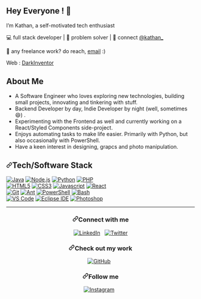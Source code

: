 <img src="https://github.com/amandewatnitrr/amandewatnitrr/raw/main/header_.png" alt style="max-width: 100%;" />
<h2> Hey Everyone ! 👋</h2>
<p>I’m Kathan, a self-motivated tech enthusiast</p>
<p>💻 full stack developer | 🌱 problem solver | 💬 connect <a href="https://twitter.com/kathanmehtaa">@kathan_</a></p>

<p>💼 any freelance work? do reach, <a href="ktmehta25@gmail.com">email</a> :)</p>
<p>Web : <a href="https://darkinventor.github.io/DarkIntro/">DarkInventor</a></p>





<h2> About Me </h2>
<ul><li>A Software Engineer who loves exploring new technologies, building small projects, innovating and tinkering with stuff.</li>
  <li>Backend Developer by day, Indie Developer by night (well, sometimes 😄) .</li>
<li>Experimenting with the Frontend as well and currently working on a React/Styled Components side-project.</li>
<li>Enjoys automating tasks to make life easier. Primarily with Python, but also occasionally with PowerShell.</li>
  <li>Have a keen interest in designing, grapcs and photo manipulation.</li>
  </ul>
  <h2><a id="user-content-techsoftware-stack" class="anchor" aria-hidden="true" href="#techsoftware-stack"><svg class="octicon octicon-link" viewBox="0 0 16 16" version="1.1" width="16" height="16" aria-hidden="true"><path fill-rule="evenodd" d="M7.775 3.275a.75.75 0 001.06 1.06l1.25-1.25a2 2 0 112.83 2.83l-2.5 2.5a2 2 0 01-2.83 0 .75.75 0 00-1.06 1.06 3.5 3.5 0 004.95 0l2.5-2.5a3.5 3.5 0 00-4.95-4.95l-1.25 1.25zm-4.69 9.64a2 2 0 010-2.83l2.5-2.5a2 2 0 012.83 0 .75.75 0 001.06-1.06 3.5 3.5 0 00-4.95 0l-2.5 2.5a3.5 3.5 0 004.95 4.95l1.25-1.25a.75.75 0 00-1.06-1.06l-1.25 1.25a2 2 0 01-2.83 0z"></path></svg></a>Tech/Software Stack</h2>
  <p><a target="_blank" rel="noopener noreferrer" href="https://camo.githubusercontent.com/9ea26c636dfead57e1e63022d065fa5d02b6cae87b17f25d564e67a3df69dfbc/68747470733a2f2f696d672e736869656c64732e696f2f7374617469632f76313f7374796c653d666f722d7468652d6261646765266c6f676f3d6a617661266d6573736167653d4a617661266c6162656c3d26636f6c6f723d303037333936266c6162656c436f6c6f723d303030303030"><img src="https://camo.githubusercontent.com/9ea26c636dfead57e1e63022d065fa5d02b6cae87b17f25d564e67a3df69dfbc/68747470733a2f2f696d672e736869656c64732e696f2f7374617469632f76313f7374796c653d666f722d7468652d6261646765266c6f676f3d6a617661266d6573736167653d4a617661266c6162656c3d26636f6c6f723d303037333936266c6162656c436f6c6f723d303030303030" alt="Java" data-canonical-src="https://img.shields.io/static/v1?style=for-the-badge&amp;logo=java&amp;message=Java&amp;label=&amp;color=007396&amp;labelColor=000000" style="max-width: 100%;"></a>
<a target="_blank" rel="noopener noreferrer" href="https://camo.githubusercontent.com/a6ea4c912030953ad5719fb10458a7dd34525e33bd03bacc721856ca1f14220d/68747470733a2f2f696d672e736869656c64732e696f2f7374617469632f76313f7374796c653d666f722d7468652d6261646765266c6f676f3d6e6f64652e6a73266d6573736167653d4e6f64652e6a73266c6162656c3d26636f6c6f723d333339393333266c6162656c436f6c6f723d303030303030"><img src="https://camo.githubusercontent.com/a6ea4c912030953ad5719fb10458a7dd34525e33bd03bacc721856ca1f14220d/68747470733a2f2f696d672e736869656c64732e696f2f7374617469632f76313f7374796c653d666f722d7468652d6261646765266c6f676f3d6e6f64652e6a73266d6573736167653d4e6f64652e6a73266c6162656c3d26636f6c6f723d333339393333266c6162656c436f6c6f723d303030303030" alt="Node.js" data-canonical-src="https://img.shields.io/static/v1?style=for-the-badge&amp;logo=node.js&amp;message=Node.js&amp;label=&amp;color=339933&amp;labelColor=000000" style="max-width: 100%;"></a>
<a target="_blank" rel="noopener noreferrer" href="https://camo.githubusercontent.com/0d08a71e8b90f5e4ed3e20a0f891a8e63b8169ef9956aa711f57452b76668a8e/68747470733a2f2f696d672e736869656c64732e696f2f7374617469632f76313f7374796c653d666f722d7468652d6261646765266c6f676f3d707974686f6e266d6573736167653d507974686f6e266c6162656c3d26636f6c6f723d333737364142266c6162656c436f6c6f723d303030303030"><img src="https://camo.githubusercontent.com/0d08a71e8b90f5e4ed3e20a0f891a8e63b8169ef9956aa711f57452b76668a8e/68747470733a2f2f696d672e736869656c64732e696f2f7374617469632f76313f7374796c653d666f722d7468652d6261646765266c6f676f3d707974686f6e266d6573736167653d507974686f6e266c6162656c3d26636f6c6f723d333737364142266c6162656c436f6c6f723d303030303030" alt="Python" data-canonical-src="https://img.shields.io/static/v1?style=for-the-badge&amp;logo=python&amp;message=Python&amp;label=&amp;color=3776AB&amp;labelColor=000000" style="max-width: 100%;"></a>
<a target="_blank" rel="noopener noreferrer" href="https://camo.githubusercontent.com/a7f1b6885e839a3fa57683b429426fdb926763e3e3a4241537da1fb261ecc963/68747470733a2f2f696d672e736869656c64732e696f2f7374617469632f76313f7374796c653d666f722d7468652d6261646765266c6f676f3d706870266d6573736167653d504850266c6162656c3d26636f6c6f723d373737424234266c6162656c436f6c6f723d303030303030"><img src="https://camo.githubusercontent.com/a7f1b6885e839a3fa57683b429426fdb926763e3e3a4241537da1fb261ecc963/68747470733a2f2f696d672e736869656c64732e696f2f7374617469632f76313f7374796c653d666f722d7468652d6261646765266c6f676f3d706870266d6573736167653d504850266c6162656c3d26636f6c6f723d373737424234266c6162656c436f6c6f723d303030303030" alt="PHP" data-canonical-src="https://img.shields.io/static/v1?style=for-the-badge&amp;logo=php&amp;message=PHP&amp;label=&amp;color=777BB4&amp;labelColor=000000" style="max-width: 100%;"></a>
<br>
<a target="_blank" rel="noopener noreferrer" href="https://camo.githubusercontent.com/188eb4172c2bc667c8ef18d479863dccdf4e77277a2a7ab710bb81fb5d65fce7/68747470733a2f2f696d672e736869656c64732e696f2f7374617469632f76313f7374796c653d666f722d7468652d6261646765266c6f676f3d68746d6c35266d6573736167653d48544d4c35266c6162656c3d26636f6c6f723d453334463236266c6162656c436f6c6f723d303030303030"><img src="https://camo.githubusercontent.com/188eb4172c2bc667c8ef18d479863dccdf4e77277a2a7ab710bb81fb5d65fce7/68747470733a2f2f696d672e736869656c64732e696f2f7374617469632f76313f7374796c653d666f722d7468652d6261646765266c6f676f3d68746d6c35266d6573736167653d48544d4c35266c6162656c3d26636f6c6f723d453334463236266c6162656c436f6c6f723d303030303030" alt="HTML5" data-canonical-src="https://img.shields.io/static/v1?style=for-the-badge&amp;logo=html5&amp;message=HTML5&amp;label=&amp;color=E34F26&amp;labelColor=000000" style="max-width: 100%;"></a>
<a target="_blank" rel="noopener noreferrer" href="https://camo.githubusercontent.com/668b06e1bd7ef06a7720cba9d286f0537c34f2456b16f72dae451ec5e7b37271/68747470733a2f2f696d672e736869656c64732e696f2f7374617469632f76313f7374796c653d666f722d7468652d6261646765266c6f676f3d63737333266d6573736167653d43535333266c6162656c3d26636f6c6f723d313537324236266c6162656c436f6c6f723d303030303030"><img src="https://camo.githubusercontent.com/668b06e1bd7ef06a7720cba9d286f0537c34f2456b16f72dae451ec5e7b37271/68747470733a2f2f696d672e736869656c64732e696f2f7374617469632f76313f7374796c653d666f722d7468652d6261646765266c6f676f3d63737333266d6573736167653d43535333266c6162656c3d26636f6c6f723d313537324236266c6162656c436f6c6f723d303030303030" alt="CSS3" data-canonical-src="https://img.shields.io/static/v1?style=for-the-badge&amp;logo=css3&amp;message=CSS3&amp;label=&amp;color=1572B6&amp;labelColor=000000" style="max-width: 100%;"></a>
<a target="_blank" rel="noopener noreferrer" href="https://camo.githubusercontent.com/f16992fa3baf28edff9d42f326f8e92dc384b19893760336d65aa1148df5120e/68747470733a2f2f696d672e736869656c64732e696f2f7374617469632f76313f7374796c653d666f722d7468652d6261646765266c6f676f3d6a617661736372697074266d6573736167653d4a617661736372697074266c6162656c3d26636f6c6f723d463744463145266c6162656c436f6c6f723d303030303030"><img src="https://camo.githubusercontent.com/f16992fa3baf28edff9d42f326f8e92dc384b19893760336d65aa1148df5120e/68747470733a2f2f696d672e736869656c64732e696f2f7374617469632f76313f7374796c653d666f722d7468652d6261646765266c6f676f3d6a617661736372697074266d6573736167653d4a617661736372697074266c6162656c3d26636f6c6f723d463744463145266c6162656c436f6c6f723d303030303030" alt="Javascript" data-canonical-src="https://img.shields.io/static/v1?style=for-the-badge&amp;logo=javascript&amp;message=Javascript&amp;label=&amp;color=F7DF1E&amp;labelColor=000000" style="max-width: 100%;"></a>
<a target="_blank" rel="noopener noreferrer" href="https://camo.githubusercontent.com/ad21c844396153f4906a3f9d3adbc0f47302254dfe8e2935aa6660b0628d394d/68747470733a2f2f696d672e736869656c64732e696f2f7374617469632f76313f7374796c653d666f722d7468652d6261646765266c6f676f3d7265616374266d6573736167653d5265616374266c6162656c3d26636f6c6f723d363144414642266c6162656c436f6c6f723d303030303030"><img src="https://camo.githubusercontent.com/ad21c844396153f4906a3f9d3adbc0f47302254dfe8e2935aa6660b0628d394d/68747470733a2f2f696d672e736869656c64732e696f2f7374617469632f76313f7374796c653d666f722d7468652d6261646765266c6f676f3d7265616374266d6573736167653d5265616374266c6162656c3d26636f6c6f723d363144414642266c6162656c436f6c6f723d303030303030" alt="React" data-canonical-src="https://img.shields.io/static/v1?style=for-the-badge&amp;logo=react&amp;message=React&amp;label=&amp;color=61DAFB&amp;labelColor=000000" style="max-width: 100%;"></a>
<br>
<a target="_blank" rel="noopener noreferrer" href="https://camo.githubusercontent.com/bc46fd7118c65db3d028d49e6f044d7a74ed28629f10e7bedc05699196f758ce/68747470733a2f2f696d672e736869656c64732e696f2f7374617469632f76313f7374796c653d666f722d7468652d6261646765266c6f676f3d676974266d6573736167653d476974266c6162656c3d26636f6c6f723d463035303332266c6162656c436f6c6f723d303030303030"><img src="https://camo.githubusercontent.com/bc46fd7118c65db3d028d49e6f044d7a74ed28629f10e7bedc05699196f758ce/68747470733a2f2f696d672e736869656c64732e696f2f7374617469632f76313f7374796c653d666f722d7468652d6261646765266c6f676f3d676974266d6573736167653d476974266c6162656c3d26636f6c6f723d463035303332266c6162656c436f6c6f723d303030303030" alt="Git" data-canonical-src="https://img.shields.io/static/v1?style=for-the-badge&amp;logo=git&amp;message=Git&amp;label=&amp;color=F05032&amp;labelColor=000000" style="max-width: 100%;"></a>
<a target="_blank" rel="noopener noreferrer" href="https://camo.githubusercontent.com/ccf63cc6f4307fc65178c7ec19a7b91f97ca4fe1e31c4322dd22041b761ba3c4/68747470733a2f2f696d672e736869656c64732e696f2f7374617469632f76313f7374796c653d666f722d7468652d6261646765266c6f676f3d6170616368652d616e74266d6573736167653d416e74266c6162656c3d26636f6c6f723d413831433744266c6162656c436f6c6f723d303030303030"><img src="https://camo.githubusercontent.com/ccf63cc6f4307fc65178c7ec19a7b91f97ca4fe1e31c4322dd22041b761ba3c4/68747470733a2f2f696d672e736869656c64732e696f2f7374617469632f76313f7374796c653d666f722d7468652d6261646765266c6f676f3d6170616368652d616e74266d6573736167653d416e74266c6162656c3d26636f6c6f723d413831433744266c6162656c436f6c6f723d303030303030" alt="Ant" data-canonical-src="https://img.shields.io/static/v1?style=for-the-badge&amp;logo=apache-ant&amp;message=Ant&amp;label=&amp;color=A81C7D&amp;labelColor=000000" style="max-width: 100%;"></a>
<a target="_blank" rel="noopener noreferrer" href="https://camo.githubusercontent.com/6fcedc9849298a1b619eb9f4b846e12f3d85be621054c479fe6674d572da7d1f/68747470733a2f2f696d672e736869656c64732e696f2f7374617469632f76313f7374796c653d666f722d7468652d6261646765266c6f676f3d706f7765727368656c6c266d6573736167653d506f7765725368656c6c266c6162656c3d26636f6c6f723d353339314645266c6162656c436f6c6f723d303030303030"><img src="https://camo.githubusercontent.com/6fcedc9849298a1b619eb9f4b846e12f3d85be621054c479fe6674d572da7d1f/68747470733a2f2f696d672e736869656c64732e696f2f7374617469632f76313f7374796c653d666f722d7468652d6261646765266c6f676f3d706f7765727368656c6c266d6573736167653d506f7765725368656c6c266c6162656c3d26636f6c6f723d353339314645266c6162656c436f6c6f723d303030303030" alt="PowerShell" data-canonical-src="https://img.shields.io/static/v1?style=for-the-badge&amp;logo=powershell&amp;message=PowerShell&amp;label=&amp;color=5391FE&amp;labelColor=000000" style="max-width: 100%;"></a>
<a target="_blank" rel="noopener noreferrer" href="https://camo.githubusercontent.com/bb263cd31e75b6f0b2b3490c9e29b1c65ab7aed43efe225f08cf628ea8cbfc3a/68747470733a2f2f696d672e736869656c64732e696f2f7374617469632f76313f7374796c653d666f722d7468652d6261646765266c6f676f3d676e752d62617368266d6573736167653d42617368266c6162656c3d26636f6c6f723d344541413235266c6162656c436f6c6f723d303030303030"><img src="https://camo.githubusercontent.com/bb263cd31e75b6f0b2b3490c9e29b1c65ab7aed43efe225f08cf628ea8cbfc3a/68747470733a2f2f696d672e736869656c64732e696f2f7374617469632f76313f7374796c653d666f722d7468652d6261646765266c6f676f3d676e752d62617368266d6573736167653d42617368266c6162656c3d26636f6c6f723d344541413235266c6162656c436f6c6f723d303030303030" alt="Bash" data-canonical-src="https://img.shields.io/static/v1?style=for-the-badge&amp;logo=gnu-bash&amp;message=Bash&amp;label=&amp;color=4EAA25&amp;labelColor=000000" style="max-width: 100%;"></a>
<br>
<a target="_blank" rel="noopener noreferrer" href="https://camo.githubusercontent.com/c01c1d1cbca88cc51e4205eca78acc6ed4e3090a6a7bd0dfd062841a3663a4db/68747470733a2f2f696d672e736869656c64732e696f2f7374617469632f76313f7374796c653d666f722d7468652d6261646765266c6f676f3d76697375616c2d73747564696f2d636f6465266d6573736167653d5653253230436f6465266c6162656c3d26636f6c6f723d303037414343266c6162656c436f6c6f723d303030303030"><img src="https://camo.githubusercontent.com/c01c1d1cbca88cc51e4205eca78acc6ed4e3090a6a7bd0dfd062841a3663a4db/68747470733a2f2f696d672e736869656c64732e696f2f7374617469632f76313f7374796c653d666f722d7468652d6261646765266c6f676f3d76697375616c2d73747564696f2d636f6465266d6573736167653d5653253230436f6465266c6162656c3d26636f6c6f723d303037414343266c6162656c436f6c6f723d303030303030" alt="VS Code" data-canonical-src="https://img.shields.io/static/v1?style=for-the-badge&amp;logo=visual-studio-code&amp;message=VS%20Code&amp;label=&amp;color=007ACC&amp;labelColor=000000" style="max-width: 100%;"></a>
<a target="_blank" rel="noopener noreferrer" href="https://camo.githubusercontent.com/d77d00c50339b415d0f1617572285ea03c3def80e6c9414e72a6cc54affeeaaf/68747470733a2f2f696d672e736869656c64732e696f2f7374617469632f76313f7374796c653d666f722d7468652d6261646765266c6f676f3d45636c697073652d494445266d6573736167653d45636c69707365253230494445266c6162656c3d26636f6c6f723d324332323535266c6162656c436f6c6f723d303030303030"><img src="https://camo.githubusercontent.com/d77d00c50339b415d0f1617572285ea03c3def80e6c9414e72a6cc54affeeaaf/68747470733a2f2f696d672e736869656c64732e696f2f7374617469632f76313f7374796c653d666f722d7468652d6261646765266c6f676f3d45636c697073652d494445266d6573736167653d45636c69707365253230494445266c6162656c3d26636f6c6f723d324332323535266c6162656c436f6c6f723d303030303030" alt="Eclipse IDE" data-canonical-src="https://img.shields.io/static/v1?style=for-the-badge&amp;logo=Eclipse-IDE&amp;message=Eclipse%20IDE&amp;label=&amp;color=2C2255&amp;labelColor=000000" style="max-width: 100%;"></a>
<a target="_blank" rel="noopener noreferrer" href="https://camo.githubusercontent.com/2290a5ddbc8bace795bdce4fa16a610099c4d575ac6ff0810eac0a00bf27c6b3/68747470733a2f2f696d672e736869656c64732e696f2f7374617469632f76313f7374796c653d666f722d7468652d6261646765266c6f676f3d61646f62652d70686f746f73686f70266d6573736167653d50686f746f73686f70266c6162656c3d26636f6c6f723d333141384646266c6162656c436f6c6f723d303030303030"><img src="https://camo.githubusercontent.com/2290a5ddbc8bace795bdce4fa16a610099c4d575ac6ff0810eac0a00bf27c6b3/68747470733a2f2f696d672e736869656c64732e696f2f7374617469632f76313f7374796c653d666f722d7468652d6261646765266c6f676f3d61646f62652d70686f746f73686f70266d6573736167653d50686f746f73686f70266c6162656c3d26636f6c6f723d333141384646266c6162656c436f6c6f723d303030303030" alt="Photoshop" data-canonical-src="https://img.shields.io/static/v1?style=for-the-badge&amp;logo=adobe-photoshop&amp;message=Photoshop&amp;label=&amp;color=31A8FF&amp;labelColor=000000" style="max-width: 100%;"></a>

</p>
  <hr>
  <h3 align="center"><a id="user-content-connect-with-me" class="anchor" aria-hidden="true" href="#connect-with-me"><svg class="octicon octicon-link" viewBox="0 0 16 16" version="1.1" width="16" height="16" aria-hidden="true"><path fill-rule="evenodd" d="M7.775 3.275a.75.75 0 001.06 1.06l1.25-1.25a2 2 0 112.83 2.83l-2.5 2.5a2 2 0 01-2.83 0 .75.75 0 00-1.06 1.06 3.5 3.5 0 004.95 0l2.5-2.5a3.5 3.5 0 00-4.95-4.95l-1.25 1.25zm-4.69 9.64a2 2 0 010-2.83l2.5-2.5a2 2 0 012.83 0 .75.75 0 001.06-1.06 3.5 3.5 0 00-4.95 0l-2.5 2.5a3.5 3.5 0 004.95 4.95l1.25-1.25a.75.75 0 00-1.06-1.06l-1.25 1.25a2 2 0 01-2.83 0z"></path></svg></a>Connect with me</h3>
<p align="center">
<a href="https://www.linkedin.com/in/kathan-mehta-3ab79a1a5/" rel="nofollow"><img title="LinkedIn" src="https://raw.githubusercontent.com/ronan696/ronan696/master/assets/linkedin.svg" style="max-width: 100%;"></a>&nbsp;&nbsp;
<a href="https://twitter.com/kathanmehtaa" rel="nofollow"><img title="Twitter" src="https://raw.githubusercontent.com/ronan696/ronan696/master/assets/twitter.svg" style="max-width: 100%;"></a>
</p>
<h3 align="center"><a id="user-content-check-out-my-work" class="anchor" aria-hidden="true" href="#check-out-my-work"><svg class="octicon octicon-link" viewBox="0 0 16 16" version="1.1" width="16" height="16" aria-hidden="true"><path fill-rule="evenodd" d="M7.775 3.275a.75.75 0 001.06 1.06l1.25-1.25a2 2 0 112.83 2.83l-2.5 2.5a2 2 0 01-2.83 0 .75.75 0 00-1.06 1.06 3.5 3.5 0 004.95 0l2.5-2.5a3.5 3.5 0 00-4.95-4.95l-1.25 1.25zm-4.69 9.64a2 2 0 010-2.83l2.5-2.5a2 2 0 012.83 0 .75.75 0 001.06-1.06 3.5 3.5 0 00-4.95 0l-2.5 2.5a3.5 3.5 0 004.95 4.95l1.25-1.25a.75.75 0 00-1.06-1.06l-1.25 1.25a2 2 0 01-2.83 0z"></path></svg></a><font _mstmutation="1" _msthash="3897907" _msttexthash="269776">Check out my work</font></h3>
<p align="center">
<a href="https://github.com/DarkInventor/"><img title="GitHub" src="https://raw.githubusercontent.com/ronan696/ronan696/master/assets/github.svg" style="max-width: 100%;"></a>&nbsp;&nbsp;
</p>

<h3 align="center"><a id="user-content-follow-me" class="anchor" aria-hidden="true" href="#follow-me"><svg class="octicon octicon-link" viewBox="0 0 16 16" version="1.1" width="16" height="16" aria-hidden="true"><path fill-rule="evenodd" d="M7.775 3.275a.75.75 0 001.06 1.06l1.25-1.25a2 2 0 112.83 2.83l-2.5 2.5a2 2 0 01-2.83 0 .75.75 0 00-1.06 1.06 3.5 3.5 0 004.95 0l2.5-2.5a3.5 3.5 0 00-4.95-4.95l-1.25 1.25zm-4.69 9.64a2 2 0 010-2.83l2.5-2.5a2 2 0 012.83 0 .75.75 0 001.06-1.06 3.5 3.5 0 00-4.95 0l-2.5 2.5a3.5 3.5 0 004.95 4.95l1.25-1.25a.75.75 0 00-1.06-1.06l-1.25 1.25a2 2 0 01-2.83 0z"></path></svg></a><font _mstmutation="1" _msthash="3898193" _msttexthash="115830">Follow me</font></h3>
<p align="center">
<a href="https://www.instagram.com/k_t_m_25/" rel="nofollow"><img title="Instagram" src="https://raw.githubusercontent.com/ronan696/ronan696/master/assets/instagram.svg" style="max-width: 100%;"></a>&nbsp;&nbsp;
</p>

